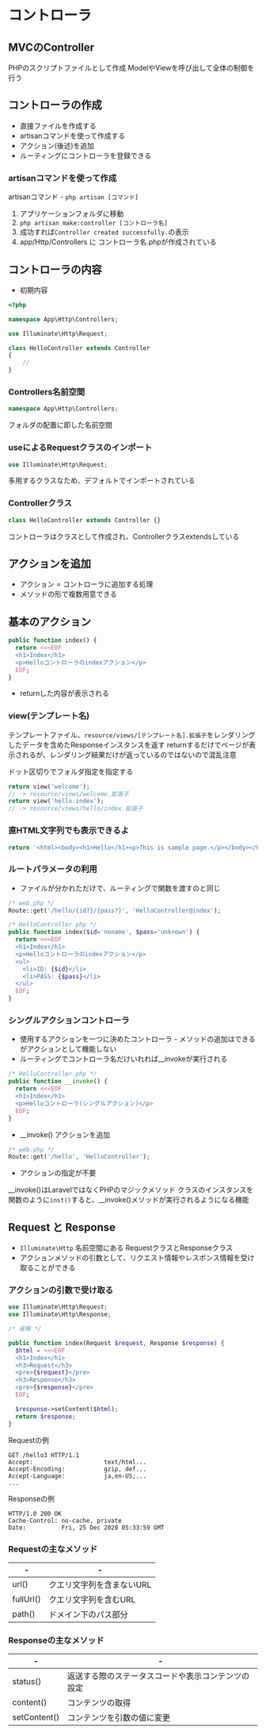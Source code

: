 # コントローラ

## MVCのController
PHPのスクリプトファイルとして作成
ModelやViewを呼び出して全体の制御を行う

## コントローラの作成
* 直接ファイルを作成する
* artisanコマンドを使って作成する
* アクション(後述)を追加
* ルーティングにコントローラを登録できる

### artisanコマンドを使って作成
artisanコマンド - `php artisan [コマンド]`
1. アプリケーションフォルダに移動
2. `php artisan make:controller [コントローラ名]`
3. 成功すれば`Controller created successfully.`の表示
4. app/Http/Controllers に コントローラ名.phpが作成されている

## コントローラの内容
* 初期内容
```php
<?php

namespace App\Http\Controllers;

use Illuminate\Http\Request;

class HelloController extends Controller
{
    //
}
```

### Controllers名前空間
```php
namespace App\Http\Controllers;
```
フォルダの配置に即した名前空間

### useによるRequestクラスのインポート
```php
use Illuminate\Http\Request;
```
多用するクラスなため、デフォルトでインポートされている

### Controllerクラス
```php
class HelloController extends Controller {}
```
コントローラはクラスとして作成され、Controllerクラスextendsしている

## アクションを追加
* アクション = コントローラに追加する処理
* メソッドの形で複数用意できる

## 基本のアクション
```php
public function index() {
  return <<<EOF
  <h1>Index</h1>
  <p>Helloコントローラのindexアクション</p>
  EOF;
}
```
* returnした内容が表示される

### view(テンプレート名)
テンプレートファイル、`resource/views/[テンプレート名].拡張子`をレンダリングしたデータを含めたResponseインスタンスを返す
returnするだけでページが表示されるが、レンダリング結果だけが返っているのではないので混乱注意

ドット区切りでフォルダ指定を指定する
```php
return view('welcome');
// -> resource/views/welcome.拡張子
return view('hello.index');
// -> resource/views/hello/index.拡張子
```

### 直HTML文字列でも表示できるよ
```php
return '<html><body><h1>Hello</h1><p>This is sample page.</p></body></html>';
```

### ルートパラメータの利用
* ファイルが分かれただけで、ルーティングで関数を渡すのと同じ
```php
/* web.php */
Route::get('/hello/{id?}/{pass?}', 'HelloController@index');
```
```php
/* HelloController.php */
public function index($id='noname', $pass='unknown') {
  return <<<EOF
  <h1>Index</h1>
  <p>Helloコントローラのindexアクション</p>
  <ul>
    <li>ID: {$id}</li>
    <li>PASS: {$pass}</li>
  </ul>
  EOF;
}
```

### シングルアクションコントローラ
* 使用するアクションを一つに決めたコントローラ
\- メソッドの追加はできるがアクションとして機能しない
* ルーティングでコントローラ名だけいれれば__invokeが実行される

```php
/* HelloController.php */
public function __invoke() {
  return <<<EOF
  <h1>Index</h1>
  <p>Helloコントローラ(シングルアクション)</p>
  EOF;
}
```
* __invoke() アクションを追加

```php
/* web.php */
Route::get('/hello', 'HelloController');
```
* アクションの指定が不要

__invoke()はLaravelではなくPHPのマジックメソッド
クラスのインスタンスを関数のように`inst()`すると、__invoke()メソッドが実行されるようになる機能

## Request と Response
* `Illuminate\Http` 名前空間にある RequestクラスとResponseクラス
* アクションメソッドの引数として、リクエスト情報やレスポンス情報を受け取ることができる

### アクションの引数で受け取る

```php
use Illuminate\Http\Request;
use Illuminate\Http\Response;

/* 省略 */

public function index(Request $request, Response $response) {
  $html = <<<EOF
  <h1>Index</h1>
  <h3>Request</h3>
  <pre>{$request}</pre>
  <h3>Response</h3>
  <pre>{$response}</pre>
  EOF;

  $response->setContent($html);
  return $response;
}
```

Requestの例
```
GET /hello3 HTTP/1.1
Accept:                    text/html...
Accept-Encoding:           gzip, def...
Accept-Language:           ja,en-US;...
...
```
Responseの例
```
HTTP/1.0 200 OK
Cache-Control: no-cache, private
Date:          Fri, 25 Dec 2020 05:33:59 GMT
```

### Requestの主なメソッド
|-          |-
|-          |-
| url()     | クエリ文字列を含まないURL
| fullUrl() | クエリ文字列を含むURL
| path()    | ドメイン下のパス部分

### Responseの主なメソッド
|-             |-
|-             |-
| status()     | 返送する際のステータスコードや表示コンテンツの設定
| content()    | コンテンツの取得
| setContent() | コンテンツを引数の値に変更


